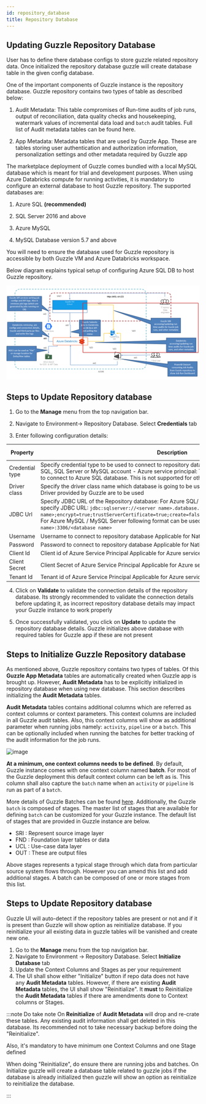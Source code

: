 ```yaml
---
id: repository_database
title: Repository Database
---
```

## Updating Guzzle Repository Database

User has to define there database configs to store guzzle related repository data. Once initialized the repository database guzzle will create database table in the given config database.

One of the important components of Guzzle instance is the repository database. Guzzle repository contains two types of table as described below: 

1. Audit Metadata: This table compromises of Run-time audits of job runs, output of reconciliation, data quality checks and housekeeping, watermark values of incremental data load and `batch` audit tables. Full list of Audit metadata tables can be found here. 

2. App Metadata: Metadata tables that are used by Guzzle App.  These are tables storing user authentication and authorization information, personalization settings and other metadata required by Guzzle app

The marketplace deployment of Guzzle comes bundled with a local MySQL database which is meant for trial and development purposes. When using Azure Databricks compute for running activities, it is mandatory to configure an external database to host Guzzle repository. The supported databases are: 

1. Azure SQL **(recommended)**

2. SQL Server 2016 and above

3. Azure MySQL

4. MySQL Database version 5.7 and above

You will need to ensure the database used for Guzzle repository is accessible by both Guzzle VM and Azure Databricks workspace.

Below diagram explains typical setup of configuring Azure SQL DB to host Guzzle repository.  

![repository database](/img/docs/how-to-guides/administrator/environment-config/repository_db01.png)

## Steps to Update Repository database

1. Go to the **Manage** menu from the top navigation bar.

2. Navigate to Environment-> Repository Database. Select **Credentials** tab

3. Enter following configuration details:

| Property        | Description                                                                                                                                                                                                                                                                                                                                                                                                  | Default Value | Required |
|-----------------|--------------------------------------------------------------------------------------------------------------------------------------------------------------------------------------------------------------------------------------------------------------------------------------------------------------------------------------------------------------------------------------------------------------|---------------|----------|
| Credential type | Specify credential type to be used to connect to repository database: - Native : This is native Azure SQL, SQL Server or MySQL account - Azure service principal: To use Azure service principal and secret to connect to Azure SQL database. This is not supported for other database                                                                                                                       | Native        | Yes      |
| Driver class    | Specify the driver class name which database is going to be used. This can be left empty if standard Driver provided by Guzzle are to be used                                                                                                                                                                                                                                                                | None          | Yes      |
| JDBC Url        | Specify JDBC URL of the Repository database: For Azure SQL/ SQL server, you can use below format to specify JDBC URL: `jdbc:sqlserver://<server name>.database.windows.net;database=<database name>;encrypt=true;trustServerCertificate=true;create=false;loginTimeout=30;socketKeepAlive=true` For Azure MySQL / MySQL Server following format can be used: `jdbc:mysql://<server name>:3306/<database name>` | None          | Yes      |
| Username        | Username to connect to repository database Applicable for Native credential type                                                                                                                                                                                                                                                                                                                             | None          | Yes      |
| Password        | Password to connect to repository database Applicable for Native credential type                                                                                                                                                                                                                                                                                                                             | None          | Yes      |
| Client Id       | Client id of Azure Service Principal Applicable for Azure service principal credential type                                                                                                                                                                                                                                                                                                                  | None          | Yes      |
| Client Secret   | Client Secret of Azure Service Principal Applicable for Azure service principal credential type                                                                                                                                                                                                                                                                                                              | None          | Yes      |
| Tenant Id       | Tenant id of Azure Service Principal Applicable for Azure service principal credential type                                                                                                                                                                                                                                                                                                                  | None          | Yes      |

4. Click on **Validate** to validate the connection details of the repository database. Its strongly recommended to validate the connection details before updating it, as incorrect repository database details may impact your Guzzle instance to work properly

5. Once successfully validated, you click on **Update** to update the repository database details. Guzzle initializes  above database with required tables for Guzzle app if these are not present

## Steps to Initialize Guzzle Repository database


As mentioned above, Guzzle repository contains two types of tables. Of this **Guzzle App Metadata** tables are automatically created when Guzzle app is brought up. However, **Audit Metadata** has to be explicitly initialized in repository database when using new database. This section describes initializing the **Audit Metadata** tables.

**Audit Metadata** tables contains additional columns which are referred as context columns or context parameters. This context columns are included in all Guzzle audit tables. Also, this context columns will show as additional parameter when running jobs namely: `activity`, `pipeline` or a `batch`. This can be optionally included when running the batches for better tracking of the audit information for the job runs.
 
![image](https://user-images.githubusercontent.com/35588903/127739053-2a803845-9d13-4c0d-a90b-9f8674bc03ba.png)

**At a minimum, one context columns needs to be defined**. By default, Guzzle instance comes with one context column named **batch**. For most of the Guzzle deployment this default context column can be left as is.  This column shall also capture the `batch` name when an `activity` or `pipeline` is run as part of a `batch`. 

More details of Guzzle Batches can be found [here](http://xxx).  Additionally, the Guzzle `batch` is composed of stages. The master list of stages that are available for defining `batch` can be customized for your Guzzle instance. The default list of stages that are provided in Guzzle instance are below. 
 
- SRI : Represent source image layer
- FND : Foundation layer tables or data
- UCL : Use-case data layer
- OUT : These are output files

Above stages represents a typical stage through which data from particular source system flows through. However you can amend this list and add additional stages. A batch can be composed of one or more stages from this list.

 ## Steps to Update Repository database
Guzzle UI will auto-detect if the repository tables are present or not and if it is present than Guzzle will show option as reinitialize database. If you reinitialize your all existing data in guzzle tables will be vanished and create new one.

1. Go to the **Manage** menu from the top navigation bar.
2. Navigate to Environment → Repository Database. Select **Initialize Database** tab
3. Update the Context Columns and Stages as per your requirement
4. The UI shall show either "Initialize" button if repo data does not have any **Audit Metadata** tables. However, if there are existing **Audit Metadata** tables, the UI shall show "Reinitialize".  It **must** to Reinitialize the **Audit Metadata** tables if there are amendments done to Context columns or Stages. 
 
:::note
Do take note On **Reinitialize** of **Audit Metadata** will drop and re-crate these tables. Any existing audit information shall get deleted in this database. Its recommended not to take necessary backup before doing the "Reinitialize".
 
Also, it's mandatory to have minimum one Context Columns and one Stage defined
 
When doing "Reinitialize", do ensure there are running jobs and batches.
On Initialize guzzle will create a database table related to guzzle jobs if the database is already initialized then guzzle will show an option as reinitialize to reinitialize the database.

:::
